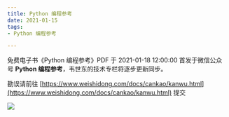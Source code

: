 ```yaml
---
title: Python 编程参考
date: 2021-01-15
tags:
- Python 编程参考

---
```


免费电子书《Python 编程参考》PDF 于 2021-01-18 12:00:00 首发于微信公众号 **Python 编程参考**，韦世东的技术专栏将逐步更新同步。

勘误请前往 [https://www.weishidong.com/docs/cankao/kanwu.html](https://www.weishidong.com/docs/cankao/kanwu.html) 提交

![](https://img.weishidong.com/20210312225329.png)